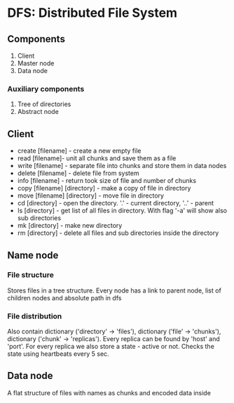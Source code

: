 # DFS: Distributed File System

## Components
<ol>
<li>Client</li>
<li>Master node</li>
<li>Data node</li>
</ol>

### Auxiliary components
<ol>
<li>Tree of directories</li>
<li>Abstract node</li>
</ol>

## Client
<ul>
<li> create [filename] - create a new empty file</li>
<li> read [filename]- unit all chunks and save them as a file </li>
<li> write [filename] - separate file into chunks and store them in data nodes</li>
<li> delete [filename] - delete file from system </li>
<li> info [filename] - return took size of file and number of chunks </li>
<li> copy [filename] [directory] - make a copy of file in directory </li>
<li> move [filename] [directory] - move file in directory </li>
<li> cd [directory] - open the directory. '.' - current directory, '..' - parent</li>
<li> ls [directory] - get list of all files in directory. With flag '-a' will show also sub directories</li>
<li> mk [directory] - make new directory</li>
<li> rm [directory] - delete all files and sub directories inside the directory</li>
</ul>

## Name node
### File structure
Stores files in a tree structure. 
Every node has a link to parent node, list of children nodes and absolute path in dfs

### File distribution
Also contain dictionary ('directory' -> 'files'), 
dictionary ('file' -> 'chunks'), dictionary ('chunk' -> 'replicas'). 
Every replica can be found by 'host' and 'port'. For every replica we also store a state - active or not. 
Checks the state using heartbeats every 5 sec.

## Data node
A flat structure of files with names as chunks and encoded data inside 



